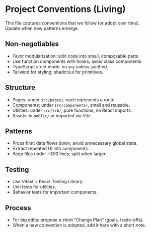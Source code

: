 # Project Conventions (Living)

This file captures conventions that we follow (or adopt over time).  
Update when new patterns emerge.

## Non-negotiables

- Favor modularization: split code into small, composable parts.
- Use function components with hooks; avoid class components.
- TypeScript strict mode: no `any` unless justified.
- Tailwind for styling; shadcn/ui for primitives.

## Structure

- Pages: under `src/pages/`, each represents a route.
- Components: under `src/components/`, small and reusable.
- Utilities: under `src/lib/`, pure functions, no React imports.
- Assets: in `public/` or imported via Vite.

## Patterns

- Props first: data flows down, avoid unnecessary global state.
- Extract repeated UI into components.
- Keep files under ~300 lines; split when larger.

## Testing

- Use Vitest + React Testing Library.
- Unit tests for utilities.
- Behavior tests for important components.

## Process

- For big edits: propose a short “Change Plan” (goals, trade-offs).
- When a new convention is adopted, add it here with a short note.
